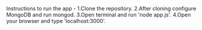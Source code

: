 Instructions to run the app -
1.Clone the repository.
2.After cloning configure MongoDB and run mongod.
3.Open terminal and run 'node app.js'.
4.Open your browser and type 'localhost:3000'.
